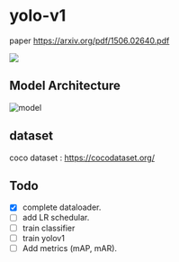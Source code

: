 # yolo-v1
paper https://arxiv.org/pdf/1506.02640.pdf

![](https://miro.medium.com/v2/resize:fit:735/1*9nikM2b0u-m67SJpQXftKA.png)

## Model Architecture
![model](https://production-media.paperswithcode.com/methods/Screen_Shot_2020-06-24_at_12.22.30_PM.png)

## dataset
  coco dataset : https://cocodataset.org/

## Todo
- [x] complete dataloader.
- [ ] add LR schedular.
- [ ] train classifier
- [ ] train yolov1
- [ ] Add metrics (mAP, mAR).
